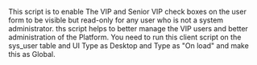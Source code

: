 This script is to enable The VIP and Senior VIP check boxes on the user form to be visible but read-only for any user who is not a system administrator.  ths script helps to better manage the VIP users and better administration of the Platform. 
You need to run this client script on the sys_user table and UI Type as Desktop <as per your requirement> and Type as "On load" and make this as Global.
